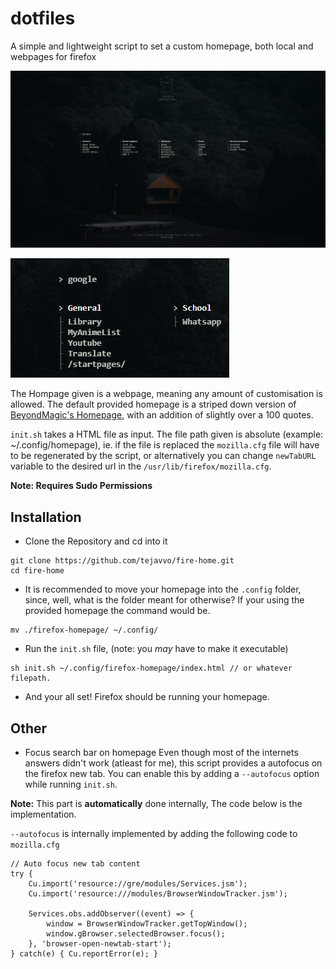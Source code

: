 # dotfiles
A simple and lightweight script to set a custom homepage, both local and webpages for firefox

![BeyondMagic's Homepage](/main.png?raw=trueg)

![BeyondMagic's Homepage Search](/search_preview.gif?raw=trueg)

The Hompage given is a webpage, meaning any amount of customisation is allowed. The default provided homepage is a striped down version of [BeyondMagic's Homepage](https://github.com/BeyondMagic/homepage), with an addition of slightly over a 100 quotes.

`init.sh` takes a HTML file as input. The file path given is absolute (example: ~/.config/homepage), ie. if the file is replaced the `mozilla.cfg` file will have to be regenerated by the script, or alternatively you can change `newTabURL` variable to the desired url in the `/usr/lib/firefox/mozilla.cfg`.

**Note: Requires Sudo Permissions**
## Installation
- Clone the Repository and cd into it
```
git clone https://github.com/tejavvo/fire-home.git
cd fire-home
```
- It is recommended to move your homepage into the `.config` folder, since, well, what is the folder meant for otherwise? If your using the provided homepage the command would be.
```
mv ./firefox-homepage/ ~/.config/
```
- Run the `init.sh` file, (note: you *may* have to make it executable)
```
sh init.sh ~/.config/firefox-homepage/index.html // or whatever filepath.
```
- And your all set! Firefox should be running your homepage.

## Other
- Focus search bar on homepage
Even though most of the internets answers didn't work (atleast for me), this script provides a autofocus on the firefox new tab. You can enable this by adding a `--autofocus` option while running `init.sh`.

**Note:** This part is **automatically** done internally, The code below is the implementation.

`--autofocus` is internally implemented by adding the following code to `mozilla.cfg`
```
// Auto focus new tab content
try {
    Cu.import('resource://gre/modules/Services.jsm');
    Cu.import('resource:///modules/BrowserWindowTracker.jsm');
   
    Services.obs.addObserver((event) => {
        window = BrowserWindowTracker.getTopWindow();
        window.gBrowser.selectedBrowser.focus();
    }, 'browser-open-newtab-start');
} catch(e) { Cu.reportError(e); }
```
